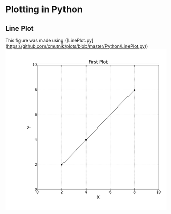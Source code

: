# Plotting in Python



## Line Plot
This figure was made using ([LinePlot.py] (https://github.com/cmutnik/plots/blob/master/Python/LinePlot.py))
![Foo](https://github.com/cmutnik/plots/blob/master/Python/lp.png)